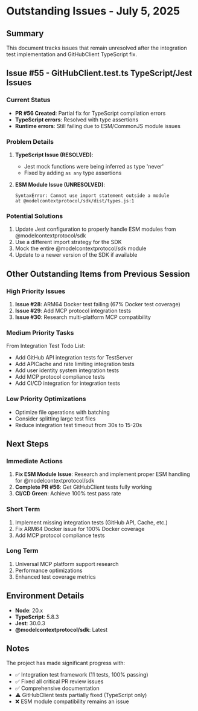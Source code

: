 # Outstanding Issues - July 5, 2025

## Summary
This document tracks issues that remain unresolved after the integration test implementation and GitHubClient TypeScript fix.

## Issue #55 - GitHubClient.test.ts TypeScript/Jest Issues

### Current Status
- **PR #56 Created**: Partial fix for TypeScript compilation errors
- **TypeScript errors**: Resolved with type assertions
- **Runtime errors**: Still failing due to ESM/CommonJS module issues

### Problem Details
1. **TypeScript Issue (RESOLVED)**: 
   - Jest mock functions were being inferred as type 'never'
   - Fixed by adding `as any` type assertions

2. **ESM Module Issue (UNRESOLVED)**:
   ```
   SyntaxError: Cannot use import statement outside a module
   at @modelcontextprotocol/sdk/dist/types.js:1
   ```

### Potential Solutions
1. Update Jest configuration to properly handle ESM modules from @modelcontextprotocol/sdk
2. Use a different import strategy for the SDK
3. Mock the entire @modelcontextprotocol/sdk module
4. Update to a newer version of the SDK if available

## Other Outstanding Items from Previous Session

### High Priority Issues
1. **Issue #28**: ARM64 Docker test failing (67% Docker test coverage)
2. **Issue #29**: Add MCP protocol integration tests
3. **Issue #30**: Research multi-platform MCP compatibility

### Medium Priority Tasks
From Integration Test Todo List:
- Add GitHub API integration tests for TestServer
- Add APICache and rate limiting integration tests  
- Add user identity system integration tests
- Add MCP protocol compliance tests
- Add CI/CD integration for integration tests

### Low Priority Optimizations
- Optimize file operations with batching
- Consider splitting large test files
- Reduce integration test timeout from 30s to 15-20s

## Next Steps

### Immediate Actions
1. **Fix ESM Module Issue**: Research and implement proper ESM handling for @modelcontextprotocol/sdk
2. **Complete PR #56**: Get GitHubClient tests fully working
3. **CI/CD Green**: Achieve 100% test pass rate

### Short Term
1. Implement missing integration tests (GitHub API, Cache, etc.)
2. Fix ARM64 Docker issue for 100% Docker coverage
3. Add MCP protocol compliance tests

### Long Term
1. Universal MCP platform support research
2. Performance optimizations
3. Enhanced test coverage metrics

## Environment Details
- **Node**: 20.x
- **TypeScript**: 5.8.3
- **Jest**: 30.0.3
- **@modelcontextprotocol/sdk**: Latest

## Notes
The project has made significant progress with:
- ✅ Integration test framework (11 tests, 100% passing)
- ✅ Fixed all critical PR review issues
- ✅ Comprehensive documentation
- ⚠️ GitHubClient tests partially fixed (TypeScript only)
- ❌ ESM module compatibility remains an issue